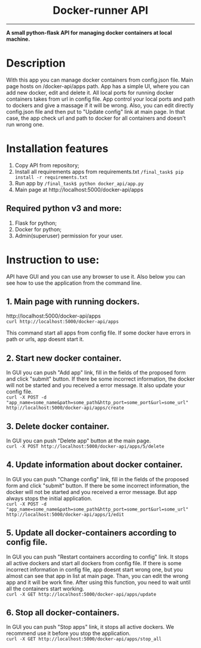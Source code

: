 <h1 align="center">Docker-runner API</h1>

---
**A small python-flask API for managing docker containers at local machine.**

# Description
With this app you can manage docker containers from config.json file. Main page hosts on /docker-api/apps path. App has a simple UI, where you can add new docker, edit and delete it. 
All local ports for running docker containers takes from url in config file.
App control your local ports and path to dockers and give a massage if it will be wrong.
Also, you can edit directly config.json file and then put to "Update config" link at main page. In that case, the app check url and path to docker for all containers and doesn't run wrong one.


# Installation features

1. Copy API from repository;
2. Install all requirements apps from requirements.txt `/final_task$ pip install -r requirements.txt `
3. Run app by `/final_task$ python docker_api/app.py`
4. Main page at http://localhost:5000/docker-api/apps

## Required python v3 and more:

1. Flask for python;
2. Docker for python;
3. Admin(superuser) permission for your user.

# Instruction to use:

API have GUI and you can use any browser to use it.
Also below you can see how to use the application from the command line.

## 1. Main page with running dockers.

http://localhost:5000/docker-api/apps  
`curl http://localhost:5000/docker-api/apps`

This command start all apps from config file. If some docker have errors in path or urls, app doesnt start it.

## 2. Start new docker container.

In GUI you can push "Add app" link, fill in the fields of the proposed form and click "submit" button.
If there be some incorrect information, the docker will not be started and you received a error message.
It also update your config file.  
`curl -X POST -d "app_name=some_name&path=some_path&http_port=some_port&url=some_url" http://localhost:5000/docker-api/apps/create`

## 3. Delete docker container.

In GUI you can push "Delete app" button at the main page.  
`curl -X POST http://localhost:5000/docker-api/apps/5/delete`

## 4. Update information about docker container.

In GUI you can push "Change config" link, fill in the fields of the proposed form and click "submit" button.
If there be some incorrect information, the docker will not be started and you received a error message.
But app always stops the initial application.  
`curl -X POST -d "app_name=some_name&path=some_path&http_port=some_port&url=some_url" http://localhost:5000/docker-api/apps/1/edit`

## 5. Update all docker-containers according to config file.

In GUI you can push "Restart containers according to config" link.
It stops all active dockers and start all dockers from config file. If there is some incorrect information in config file, app doesnt start wrong one, but you almost can see that app in list at main page.
Than, you can edit the wrong app and it will be work fine.
After using this function, you need to wait until all the containers start working.  
`curl -X GET http://localhost:5000/docker-api/apps/update`

## 6. Stop all docker-containers.

In GUI you can push "Stop apps" link, it stops all active dockers.
We recommend use it before you stop the application.  
`curl -X GET http://localhost:5000/docker-api/apps/stop_all`

